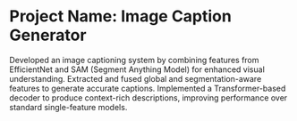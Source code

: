 # Project Name:  Image Caption Generator

Developed an image captioning system by combining features from EfficientNet and SAM (Segment Anything Model) for enhanced visual understanding. Extracted and fused global and segmentation-aware features to generate accurate captions. Implemented a Transformer-based decoder to produce context-rich descriptions, improving performance over standard single-feature models.



